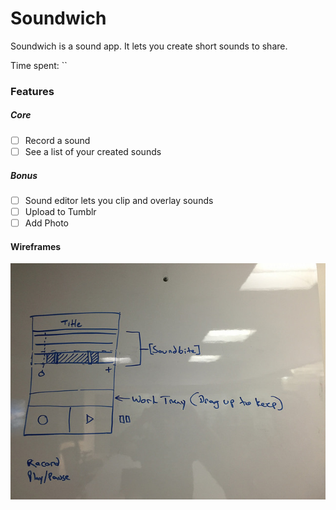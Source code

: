 # Soundwich

Soundwich is a sound app. It lets you create short sounds to share.

Time spent: ``

### Features

##### Core
- [ ] Record a sound
- [ ] See a list of your created sounds

##### Bonus
- [ ] Sound editor lets you clip and overlay sounds
- [ ] Upload to Tumblr
- [ ] Add Photo

#### Wireframes

![Wireframes](wireframes/record.jpg)

